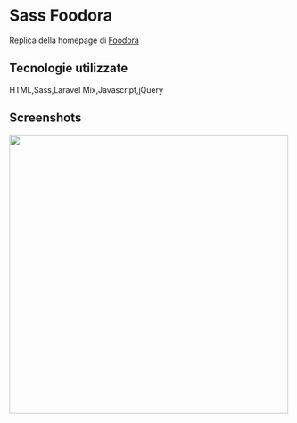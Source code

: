 # Sass Foodora
Replica della homepage di [Foodora](https://www.foodora.com/)
## Tecnologie utilizzate
HTML,Sass,Laravel Mix,Javascript,jQuery
## Screenshots
<img src="screenshots/page.gif" width="500"/>
